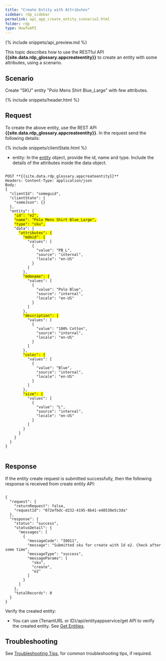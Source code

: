 ```yaml
---
title: "Create Entity with Attributes"
sidebar: rdp_sidebar
permalink: api_app_create_entity_scenario2.html
folder: rdp
type: HowToAPI
---
```


{% include snippets/api_preview.md %}

This topic describes how to use the RESTful API **{{site.data.rdp_glossary.appcreateentity}}** to create an entity with some attributes, using a scenario. 

## Scenario

Create "SKU" entity "Polo Mens Shirt Blue_Large" with few attributes. 

{% include snippets/header.html %}

## Request

To create the above entity, use the REST API **{{site.data.rdp_glossary.appcreateentity}}**. In the request send the following details:
  
{% include snippets/clientState.html %}
* entity: In the [entity](api_entity_object_structure.html) object, provide the id, name and type. Include the details of the attributes inside the data object.

<pre>
<code>
POST **{{site.data.rdp_glossary.appcreateentity}}**
Headers: Content-Type: application/json
Body:
{
  "clientId": "someguid",
  "clientState": {
    "someJson": {}
  },
  "entity": {
    <span style="background-color: #FFFF00">"id": "e2",</span>
    <span style="background-color: #FFFF00">"name": "Polo Mens Shirt Blue_Large",</span>
    <span style="background-color: #FFFF00">"type": "sku",</span>
    "data": {
      <span style="background-color: #FFFF00">"attributes": {</span>
        <span style="background-color: #FFFF00">"mdmid": {</span>
          "values": [
            {
              "value": "PB_L",
              "source": "internal",
              "locale": "en-US"
            }
          ]
        },
        <span style="background-color: #FFFF00">"mdmname": {</span>
          "values": [
            {
              "value": "Polo Blue",
              "source": "internal",
              "locale": "en-US"
            }
          ]
        },
        <span style="background-color: #FFFF00">"description": {</span>
          "values": [
            {
              "value": "100% Cotton",
              "source": "internal",
              "locale": "en-US"
            }
          ]
        },
        <span style="background-color: #FFFF00">"color": {</span>
          "values": [
            {
              "value": "Blue",
              "source": "internal",
              "locale": "en-US"
            }
          ]
        },
        <span style="background-color: #FFFF00">"size": {</span>
          "values": [
            {
              "value": "L",
              "source": "internal",
              "locale": "en-US"
            }
          ]
        }
      }
    }
  }
}
</code>
</pre> 

## Response

If the entity create request is submitted successfully, then the following response is received from create entity API:

<pre><code>
{
  "request": {
    "returnRequest": false,
    "requestId": "072efbdc-d232-4195-8b41-e40538e5c3da"
  },
  "response": {
    "status": "success",
    "statusDetail": {
      "messages": [
        {
          "messageCode": "I0011",
          "message": "Submitted sku for create with Id e2. Check after some time",
          "messageType": "success",
          "messageParams": [
            "sku",
            "create",
            "e2"
          ]
        }
      ]
    },
    "totalRecords": 0
  }
}
</code></pre> 

Verify the created entity:<br>
* You can use {TenantURL or ID}/api/entityappservice/get API to verify the created entity. See [Get Entities](api_app_get_entity.html).

## Troubleshooting

See [Troubleshooting Tips](api_troubleshooting_tips.html), for common troubleshooting tips, if required.